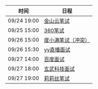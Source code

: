 | 时间          | 日程                                                                                                                                |
| ----------- | --------------------------------------------------------------------------------------------------------------------------------- |
| 09/24 19:00 | [金山云笔试](https://www.google.com/calendar/event?eid=NWFna3JpdmJnNTd2dGE1a2M1bGR2bzJwYmkgam5udDlqNWFkbG84ajE3aHVoNWNiYmFvN2NAZw)     |
| 09/25 15:00 | [360笔试](https://www.google.com/calendar/event?eid=M2d2YjY3cXNkbDNjbDFyMjB1bjlwaGlvcjkgam5udDlqNWFkbG84ajE3aHVoNWNiYmFvN2NAZw)     |
| 09/26 15:00 | [度小满笔试（冲突）](https://www.google.com/calendar/event?eid=MGc0NDhibXY5OTBzazQ3NGRuNGxnajA3YjQgam5udDlqNWFkbG84ajE3aHVoNWNiYmFvN2NAZw) |
| 09/26 15:30 | [yy直播面试](https://www.google.com/calendar/event?eid=NWIxNGltZmw4OXBwN25zMmY4dDl2MHNsa3Ygam5udDlqNWFkbG84ajE3aHVoNWNiYmFvN2NAZw)    |
| 09/27 14:00 | [百度面试](https://www.google.com/calendar/event?eid=M2JwamE2MDZsMzlvczZqaXVoN2hnYW5pbjMgam5udDlqNWFkbG84ajE3aHVoNWNiYmFvN2NAZw)      |
| 09/27 18:00 | [玄武科技面试](https://www.google.com/calendar/event?eid=NWI3YzJidHU0ZmdrbXMwdm9hYXM1Mmg4dm4gam5udDlqNWFkbG84ajE3aHVoNWNiYmFvN2NAZw)    |
| 09/27 19:00 | [莉莉丝笔试](https://www.google.com/calendar/event?eid=NjNxZG45aXE4cm8waWk4Z3RjODljbGhwbGogam5udDlqNWFkbG84ajE3aHVoNWNiYmFvN2NAZw)     |